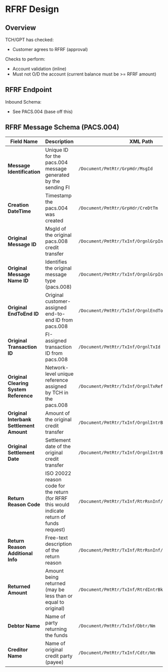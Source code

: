 # RFRF Design

## Overview
TCH/GPT has checked:
- Customer agrees to RFRF (approval)

Checks to perform:
- Account validation (inline)
- Must not O/D the account (current balance must be >= RFRF amount)

## RFRF Endpoint
Inbound Schema:
- See PACS.004 (base off this)


## RFRF Message Schema (PACS.004)

| Field Name | Description | XML Path | Sample Data |
|------------|-------------|----------|-------------|
| **Message Identification** | Unique ID for the pacs.004 message generated by the sending FI | `/Document/PmtRtr/GrpHdr/MsgId` | `RFRF-20250814-ABC123` |
| **Creation DateTime** | Timestamp the pacs.004 was created | `/Document/PmtRtr/GrpHdr/CreDtTm` | `2025-08-14T15:32:45Z` |
| **Original Message ID** | MsgId of the original pacs.008 credit transfer | `/Document/PmtRtr/TxInf/OrgnlGrpInf/OrgnlMsgId` | `RTP-20250813-XYZ789` |
| **Original Message Name ID** | Identifies the original message type (pacs.008) | `/Document/PmtRtr/TxInf/OrgnlGrpInf/OrgnlMsgNmId` | `pacs.008.001.08` |
| **Original EndToEnd ID** | Original customer-assigned end-to-end ID from pacs.008 | `/Document/PmtRtr/TxInf/OrgnlEndToEndId` | `E2E-REF-998877` |
| **Original Transaction ID** | FI-assigned transaction ID from pacs.008 | `/Document/PmtRtr/TxInf/OrgnlTxId` | `TX1234567890` |
| **Original Clearing System Reference** | Network-level unique reference assigned by TCH in the pacs.008 | `/Document/PmtRtr/TxInf/OrgnlTxRef/PmtId/ClrSysRef` | `202508130000001234567890` |
| **Original Interbank Settlement Amount** | Amount of the original credit transfer | `/Document/PmtRtr/TxInf/OrgnlIntrBkSttlmAmt` | `1250.00` |
| **Original Settlement Date** | Settlement date of the original credit transfer | `/Document/PmtRtr/TxInf/OrgnlIntrBkSttlmDt` | `2025-08-13` |
| **Return Reason Code** | ISO 20022 reason code for the return (for RFRF this would indicate return of funds request) | `/Document/PmtRtr/TxInf/RtrRsnInf/Rsn/Cd` | `FRAD` (fraud) or `CUST` (customer request) |
| **Return Reason Additional Info** | Free-text description of the return reason | `/Document/PmtRtr/TxInf/RtrRsnInf/AddtlInf` | `Request for Return of Funds due to suspected fraud.` |
| **Returned Amount** | Amount being returned (may be less than or equal to original) | `/Document/PmtRtr/TxInf/RtrdIntrBkSttlmAmt` | `1250.00` |
| **Debtor Name** | Name of party returning the funds | `/Document/PmtRtr/TxInf/Dbtr/Nm` | `Example Bank, N.A.` |
| **Creditor Name** | Name of original credit party (payee) | `/Document/PmtRtr/TxInf/Cdtr/Nm` | `John Doe` |

